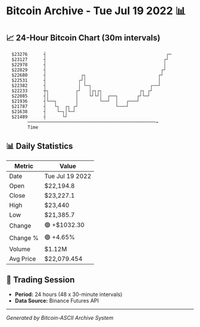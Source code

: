 # Bitcoin Archive - Tue Jul 19 2022 📊

## 📈 24-Hour Bitcoin Chart (30m intervals)

```
  $23276      ┤                                             ┌─ 
  $23127      ┤                                            ┌┘  
  $22978      ┤                                            │   
  $22829      ┤                                           ┌┘   
  $22680      ┤             ┌┐                           ┌┘    
  $22531      ┤            ┌┘│                           │     
  $22382      ┤            │ └─┐                      ┌──┘     
  $22233      ┼┐          ┌┘   │┌┐┌┐              ┌┐ ┌┘        
  $22085      ┤│          │    └┘└┘│  ┌──┐       ┌┘└─┘         
  $21936      ┤└──┐       │        └──┘  │   ┌───┘             
  $21787      ┤   └┐  ┌┐ ┌┘              └───┘                 
  $21638      ┤    └─┐│└─┘                                     
  $21489      ┤      └┘                                        
        ────────────────────────────────────────────────→
        Time
```

## 📊 Daily Statistics

| Metric | Value |
|--------|-------|
| Date | Tue Jul 19 2022 |
| Open | $22,194.8 |
| Close | $23,227.1 |
| High | $23,440 |
| Low | $21,385.7 |
| Change | 🟢 +$1032.30 |
| Change % | 🟢 +4.65% |
| Volume | $1.12M |
| Avg Price | $22,079.454 |

## 📅 Trading Session

- **Period:** 24 hours (48 x 30-minute intervals)
- **Data Source:** Binance Futures API

---
*Generated by Bitcoin-ASCII Archive System*
